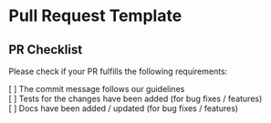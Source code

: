 # Pull Request Template

## PR Checklist

Please check if your PR fulfills the following requirements:

[ ] The commit message follows our guidelines  
[ ] Tests for the changes have been added (for bug fixes / features)  
[ ] Docs have been added / updated (for bug fixes / features)
